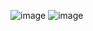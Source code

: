 ​![image](https://user-images.githubusercontent.com/96529109/219939134-04a5d013-d95a-4d4c-9d58-067703661da6.png)
![image](https://user-images.githubusercontent.com/96529109/219939155-43191a29-388b-4f89-88d8-1462a547d820.png)
